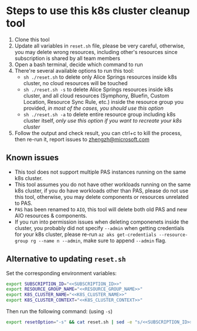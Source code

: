 # Steps to use this k8s cluster cleanup tool

1. Clone this tool
2. Update all variables in `reset.sh` file, please be very careful, otherwise, you may delete wrong resources, including other's resources since subscription is shared by all team members
3. Open a bash terminal, decide which command to run
4. There're several available options to run this tool:
    - `sh ./reset.sh` to delete only Alice Springs resources inside k8s cluster, no cloud resources will be touched
    - `sh ./reset.sh -s` to delete Alice Springs resources inside k8s cluster, and all cloud resources (Symphony, Bluefin, Custom Location, Resource Sync Rule, etc.) inside the resource group you provided, *in most of the cases, you should use this option*
    - `sh ./reset.sh -a` to delete entire resource group including k8s cluster itself, *only use this option if you want to recreate your k8s cluster*
5. Follow the output and check result, you can ctrl+c to kill the process, then re-run it, report issues to <zhengzh@microsoft.com>

## Known issues

- This tool does not support multiple PAS instances running on the same k8s cluster.
- This tool assumes you do not have other workloads running on the same k8s cluster, if you do have workloads other than PAS, please do not use this tool, otherwise, you may delete components or resources unrelated to PAS.
- `PAS` has been renamed to `AIO`, this tool will delete both old PAS and new AIO resources & components.
- If you run into permission issues when deleting componenets inside the cluster, you probably did not specify `--admin` when getting credentials for your k8s cluster, please re-run `az aks get-credentials --resource-group rg --name n --admin`, make sure to append `--admin` flag.


## Alternative to updating `reset.sh` 
Set the corresponding environment variables:
```bash
export SUBSCRIPTION_ID="<<SUBSCRIPTION_ID>>"
export RESOURCE_GROUP_NAME="<<RESOURCE_GROUP_NAME>>"
export K8S_CLUSTER_NAME="<<K8S_CLUSTER_NAME>>"
export K8S_CLUSTER_CONTEXT="<<K8S_CLUSTER_CONTEXT>>"
```

Then run the following command: (using `-s`)
```bash
export resetOption="-s" && cat reset.sh | sed -e "s/<<SUBSCRIPTION_ID>>/$SUBSCRIPTION_ID/g" -e "s/<<RESOURCE_GROUP_NAME>>/$RESOURCE_GROUP_NAME/g" -e "s/<<K8S_CLUSTER_NAME>>/$K8S_CLUSTER_NAME/g" -e "s/<<K8S_CLUSTER_CONTEXT>>/$K8S_CLUSTER_CONTEXT/g"| envsubst '$resetOption' | sh
```